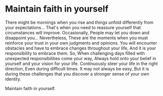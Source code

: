 # Maintain faith in yourself

There might be mornings when you rise and things unfold differently from your expectations...
That's when you need to reassure yourself that circumstances will improve.
Occasionally,
People may let you down and disappoint you...
Nevertheless,
These are the moments when you must reinforce your trust in your own judgments and opinions.
You will encounter obstacles and have to embrace changes throughout your life,
And it is your responsibility to embrace them.
So,
When challenging days filled with unexpected responsibilities come your way,
Always hold onto your belief in yourself and your vision for your life.
Continuously steer your life in the right direction,
Even during difficult times.
It may not always be easy,
But it is during these challenges that you discover a stronger sense of your own identity.

Maintain faith in yourself.
